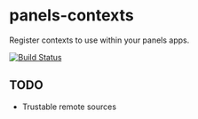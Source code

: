 # panels-contexts

Register contexts to use within your panels apps.

[![Build
Status](https://travis-ci.org/UXtemple/panels-contexts.svg?branch=v0.1.0)](https://travis-ci.org/UXtemple/panels-contexts)

## TODO

- Trustable remote sources
